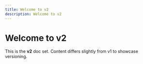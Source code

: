 ```yaml
---
title: Welcome to v2
description: Welcome to v2
---
```


# Welcome to v2

This is the **v2** doc set. Content differs slightly from v1 to showcase versioning.
